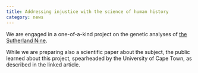 ```yaml
---
title: Addressing injustice with the science of human history
category: news
---
```


We are engaged in a one-of-a-kind project on the genetic analyses of [the Sutherland Nine](https://www.shh.mpg.de/1582999/addressing-injustice-with-the-science-of-human-history).

While we are preparing also a scientific paper about the subject, the public learned about this project, spearheaded by the University of Cape Town, as described in the linked article.